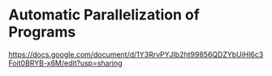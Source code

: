 # Automatic Parallelization of Programs
https://docs.google.com/document/d/1Y3RrvPYJIb2ht99856QDZYbUiHl6c3Foit0BRYB-x6M/edit?usp=sharing
